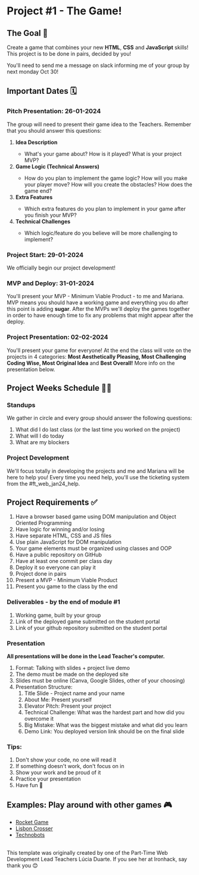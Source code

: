 # Project #1 - The Game!

## The Goal 🎯

Create a game that combines your new **HTML**, **CSS** and **JavaScript** skills! This project is to be done in pairs, decided by you!

You'll need to send me a message on slack informing me of your group by next monday Oct 30!

## Important Dates 🗓️

### Pitch Presentation: 26-01-2024

The group will need to present their game idea to the Teachers. Remember that you should answer this questions: 

<ol>
<li><b>Idea Description</b></li>
<ul>
<li>What's your game about? How is it played? What is your project MVP?</li>
</ul>

<li><b>Game Logic (Technical Answers)</b></li>
<ul>
<li>How do you plan to implement the game logic? How will you make your player move? How will you create the obstacles? How does the game end?</li>
</ul>

<li><b>Extra Features</b></li>
<ul>
<li>Which extra features do you plan to implement in your game after you finish your MVP?</li>
</ul>

<li><b>Technical Challenges</b></li>
<ul>
<li>Which logic/feature do you believe will be more challenging to implement?</li>
</ul>
</ol>

### Project Start: 29-01-2024

We officially begin our project development!

### MVP and Deploy: 31-01-2024

You'll present your MVP - Minimum Viable Product - to me and Mariana. MVP means you should have a working game and everything you do after this point is adding **sugar**. After the MVPs we'll deploy the games together in order to have enough time to fix any problems that might appear after the deploy.

### Project Presentation: 02-02-2024

You'll present your game for everyone! At the end the class will vote on the projects in 4 categories: **Most Aesthetically Pleasing, Most Challenging Coding Wise, Most Original Idea** and **Best Overall!** More info on the presentation below.

## Project Weeks Schedule 👨‍💻

### Standups

We gather in circle and every group should answer the following questions:

1. What did I do last class (or the last time you worked on the project)
2. What will I do today
3. What are my blockers

### Project Development

We'll focus totally in developing the projects and me and Mariana will be here to help you! Every time you need help, you'll use the ticketing system from the #ft_web_jan24_help.

## Project Requirements ✅

1. Have a browser based game using DOM manipulation and Object Oriented Programming
1. Have logic for winning and/or losing
1. Have separate HTML, CSS and JS files
1. Use plain JavaScript for DOM manipulation
1. Your game elements must be organized using classes and OOP
1. Have a public repository on GitHub
1. Have at least one commit per class day
1. Deploy it so everyone can play it
1. Project done in pairs
1. Present a MVP - Minimum Viable Product
1. Present you game to the class by the end

### Deliverables - by the end of module #1

1. Working game, built by your group
2. Link of the deployed game submitted on the student portal
3. Link of your github repository submitted on the student portal

### Presentation

**All presentations will be done in the Lead Teacher's computer.**

1. Format: Talking with slides + project live demo
2. The demo must be made on the deployed site
3. Slides must be online (Canva, Google Slides, other of your choosing)
4. Presentation Structure:
   1. Title Slide - Project name and your name
   2. About Me: Present yourself
   3. Elevator Pitch: Present your project
   4. Technical Challenge: What was the hardest part and how did you overcome it
   5. Big Mistake: What was the biggest mistake and what did you learn
   6. Demo Link: You deployed version link should be on the final slide

### Tips:

1. Don't show your code, no one will read it
2. If something doesn't work, don't focus on in
3. Show your work and be proud of it
4. Practice your presentation
5. Have fun 🚀

## Examples: Play around with other games 🎮

- [Rocket Game](https://filipaflora.github.io/rocket-game/)
- [Lisbon Crosser](https://gosamat.github.io/lisbon-crosser-js-game/)
- [Technobots](https://brcunha3000.github.io/technobots-thegame-js-game/)

<br>
This template was originally created by one of the Part-Time Web Development Lead Teachers Lúcia Duarte. If you see her at Ironhack, say thank you 😊
